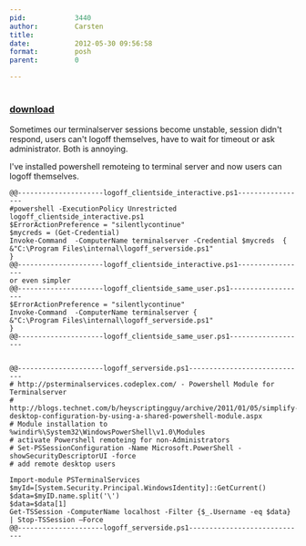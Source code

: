 ```yaml
---
pid:            3440
author:         Carsten
title:          
date:           2012-05-30 09:56:58
format:         posh
parent:         0

---
```


# 

### [download](Scripts\3440.ps1)

Sometimes our terminalserver sessions become unstable, session didn't
respond, users can't logoff themselves, have to wait for timeout or ask
administrator. Both is annoying.

I've installed powershell remoteing to terminal server and now users can logoff themselves.


```posh
@@---------------------logoff_clientside_interactive.ps1-----------------
#powershell -ExecutionPolicy Unrestricted logoff_clientside_interactive.ps1
$ErrorActionPreference = "silentlycontinue"
$mycreds = (Get-Credential)
Invoke-Command  -ComputerName terminalserver -Credential $mycreds  {
&"C:\Program Files\internal\logoff_serverside.ps1"
}
@@---------------------logoff_clientside_interactive.ps1-----------------
or even simpler
@@---------------------logoff_clientside_same_user.ps1-------------------
$ErrorActionPreference = "silentlycontinue"
Invoke-Command  -ComputerName terminalserver {
&"C:\Program Files\internal\logoff_serverside.ps1"
}
@@---------------------logoff_clientside_same_user.ps1-------------------


@@---------------------logoff_serverside.ps1-----------------------------
# http://psterminalservices.codeplex.com/ - Powershell Module for Terminalserver
# http://blogs.technet.com/b/heyscriptingguy/archive/2011/01/05/simplify-desktop-configuration-by-using-a-shared-powershell-module.aspx
# Module installation to %windir%\System32\WindowsPowerShell\v1.0\Modules
# activate Powershell remoteing for non-Administrators
# Set-PSSessionConfiguration -Name Microsoft.PowerShell -showSecurityDescriptorUI -force
# add remote desktop users

Import-module PSTerminalServices
$myId=[System.Security.Principal.WindowsIdentity]::GetCurrent()
$data=$myID.name.split('\')
$data=$data[1]
Get-TSSession -ComputerName localhost -Filter {$_.Username -eq $data}  | Stop-TSSession –Force
@@---------------------logoff_serverside.ps1-----------------------------
```
